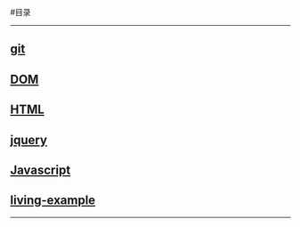 #目录
***
##  [git]()
##  [DOM]()
##  [HTML]()
##  [jquery](https://github.com/huojunhui/living-example/blob/master/jquery.md)
##  [Javascript]()
##  [living-example](https://github.com/huojunhui/living-example/blob/master/living-example.md)
***
